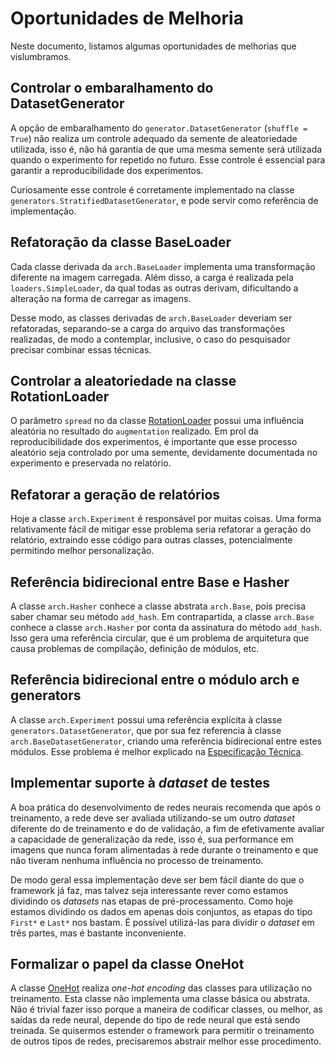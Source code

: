 # Oportunidades de Melhoria

Neste documento, listamos algumas oportunidades de melhorias que vislumbramos.

## Controlar o embaralhamento do DatasetGenerator

A opção de embaralhamento do `generator.DatasetGenerator` (`shuffle = True`) não realiza um controle adequado da semente de aleatoriedade utilizada, isso é, não há garantia de que uma mesma semente será utilizada quando o experimento for repetido no futuro. Esse controle é essencial para garantir a reproducibilidade dos experimentos.

Curiosamente esse controle é corretamente implementado na classe `generators.StratifiedDatasetGenerator`, e pode servir como referência de implementação.

## Refatoração da classe BaseLoader

Cada classe derivada da `arch.BaseLoader` implementa uma transformação diferente na imagem carregada. Além disso, a carga é realizada pela `loaders.SimpleLoader`, da qual todas as outras derivam, dificultando a alteração na forma de carregar as imagens.

Desse modo, as classes derivadas de `arch.BaseLoader` deveriam ser refatoradas, separando-se a carga do arquivo das transformações realizadas, de modo a contemplar, inclusive, o caso do pesquisador precisar combinar essas técnicas.

## Controlar a aleatoriedade na classe RotationLoader

O parâmetro `spread` no da classe [RotationLoader](especificacao_tecnica.md#classe-rotationloadersimpleloader) possui uma influência aleatória no resultado do `augmentation` realizado. Em prol da reproducibilidade dos experimentos, é importante que esse processo aleatório seja controlado por uma semente, devidamente documentada no experimento e preservada no relatório.

## Refatorar a geração de relatórios

Hoje a classe `arch.Experiment` é responsável por muitas coisas. Uma forma relativamente fácil de mitigar esse problema seria refatorar a geração do relatório, extraindo esse código para outras classes, potencialmente permitindo melhor personalização.

## Referência bidirecional entre Base e Hasher

A classe `arch.Hasher` conhece a classe abstrata `arch.Base`, pois precisa saber chamar seu método `add_hash`. Em contrapartida, a classe `arch.Base` conhece a classe `arch.Hasher` por conta da assinatura do método `add_hash`. Isso gera uma referência circular, que é um problema de arquitetura que causa problemas de compilação, definição de módulos, etc.

## Referência bidirecional entre o módulo arch e generators

A classe `arch.Experiment` possui uma referência explícita à classe `generators.DatasetGenerator`, que por sua fez referencia à classe `arch.BaseDatasetGenerator`, criando uma referência bidirecional entre estes módulos. Esse problema é melhor explicado na [Especificação Técnica](especificacao_tecnica.md#arquitetura).

## Implementar suporte à *dataset* de testes

A boa prática do desenvolvimento de redes neurais recomenda que após o treinamento, a rede deve ser avaliada utilizando-se um outro *dataset* diferente do de treinamento e do de validação, a fim de efetivamente avaliar a capacidade de generalização da rede, isso é, sua performance em imagens que nunca foram alimentadas à rede durante o treinamento e que não tiveram nenhuma influência no processo de treinamento.

De modo geral essa implementação deve ser bem fácil diante do que o framework já faz, mas talvez seja interessante rever como estamos dividindo os *datasets* nas etapas de pré-processamento. Como hoje estamos dividindo os dados em apenas dois conjuntos, as etapas do tipo `First*` e `Last*` nos bastam. É possível utilizá-las para dividir o *dataset* em três partes, mas é bastante inconveniente.

## Formalizar o papel da classe OneHot

A classe [OneHot](especificacao_tecnica.md#classe-onehotbase) realiza *one-hot encoding* das classes para utilização no treinamento. Esta classe não implementa uma classe básica ou abstrata. Não é trivial fazer isso porque a maneira de codificar classes, ou melhor, as saídas da rede neural, depende do tipo de rede neural que está sendo treinada. Se quisermos estender o framework para permitir o treinamento de outros tipos de redes, precisaremos abstrair melhor esse procedimento.